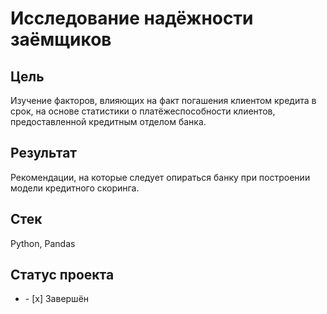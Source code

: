 # Исследование надёжности заёмщиков
## Цель
Изучение факторов, влияющих на факт погашения клиентом кредита в срок, на основе статистики о платёжеспособности клиентов, предоставленной кредитным отделом банка.
## Результат
Рекомендации, на которые следует опираться банку при построении модели кредитного скоринга.
## Стек
Python, Pandas
## Статус проекта
<ul><li>- [x] Завершён</li>
